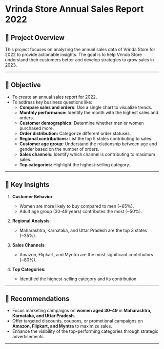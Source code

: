 # Vrinda Store Annual Sales Report 2022

## 📌 Project Overview  
This project focuses on analyzing the annual sales data of Vrinda Store for 2022 to provide actionable insights. The goal is to help Vrinda Store understand their customers better and develop strategies to grow sales in 2023.

---

## 🎯 Objective  
- To create an annual sales report for 2022.  
- To address key business questions like:  
  - **Compare sales and orders:** Use a single chart to visualize trends.  
  - **Monthly performance:** Identify the month with the highest sales and orders.  
  - **Customer demographics:** Determine whether men or women purchased more.  
  - **Order distribution:** Categorize different order statuses.  
  - **Regional contributions:** List the top 5 states contributing to sales.  
  - **Customer age group:** Understand the relationship between age and gender based on the number of orders.  
  - **Sales channels:** Identify which channel is contributing to maximum sales.  
  - **Top categories:** Highlight the highest-selling category.

---

## 🧠 Key Insights  
1. **Customer Behavior**:  
   - Women are more likely to buy compared to men (~65%).  
   - Adult age group (30-49 years) contributes the most (~50%).  

2. **Regional Analysis**:  
   - Maharashtra, Karnataka, and Uttar Pradesh are the top 3 states (~35%).  

3. **Sales Channels**:  
   - Amazon, Flipkart, and Myntra are the most significant contributors (~80%).  

4. **Top Categories**:  
   - Identified the highest-selling category and its contribution.

---

## 🌟 Recommendations  
- Focus marketing campaigns on **women aged 30-49** in **Maharashtra, Karnataka, and Uttar Pradesh**.  
- Offer targeted discounts, coupons, or promotional campaigns on **Amazon, Flipkart, and Myntra** to maximize sales.  
- Enhance the visibility of the top-performing categories through strategic advertisements.

---


